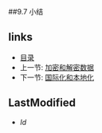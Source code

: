 ##9.7 小结

## links
   * [目录](<preface.md>)
   * 上一节: [加密和解密数据](<9.6.md>)
   * 下一节: [国际化和本地化](<10.md>)

## LastModified 
   * $Id$